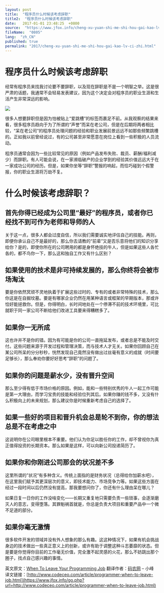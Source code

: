 ```yaml
---
layout: post
title:  "程序员什么时候该考虑辞职"
title2:  "程序员什么时候该考虑辞职"
date:   2017-01-01 23:48:25  +0800
source:  "https://www.jfox.info/cheng-xu-yuan-shi-me-shi-hou-gai-kao-lv-ci-zhi.html"
fileName:  "0805"
lang:  "zh_CN"
published: true
permalink: "2017/cheng-xu-yuan-shi-me-shi-hou-gai-kao-lv-ci-zhi.html"
---
```


# 程序员什么时候该考虑辞职 


经常有程序员来找我讨论要不要辞职，以及现在辞职是不是一个明智之举。这是很严肃的话题，我通常不会轻易发表建议，因为这个决定会对程序员的职业生涯和生活产生非常深远的影响。

![](f2c4128.jpg)

很多人想要辞职但是因为怕被贴上“爱跳槽”的标签而裹足不前。从我观察的结果来看，很多程序员趋向于为了所谓的“声誉”而呆在老公司，但是在后期将两者相比较，“呆在老公司”的程序员处理问题的经验和职业发展前景远远不如那些频繁跳槽的。正如我以前曾经说过，有的公司甚至非常愿意在岗位上看到一些积极的人员流动。

程序员通常会因为一些比较常见的原因（例如产品发布失败、裁员、薪酬/福利减少）而辞职。有人可能会说，在一家濒临破产的企业学到的经验其价值远远大于在一家成功公司的经历。但是，如果你坐等“辞职”警报的响起，而恰巧碰到个假警报，你的职业生涯将万劫不复。

# **什么时候该考虑辞职？**

## 首先你得已经成为公司里“最好”的程序员，或者你已经找不到可作为老师和导师的人

关于这一点，很多人都会过度自信，所以我们需要诚实地评估自己的技能。再则，即便你承认自己不是最好的，那么你去请教的“前辈”又是否乐意将他们的知识分享给你？是的，即使你所在的公司聘用的都是身怀绝技的牛人，但是如果这些人各忙各的，都不鸟你一下，那么这和独自工作又有什么区别？

## 如果使用的技术是非可持续发展的，那么你终将会被市场淘汰

要是你依然冥顽不灵地执着于扩展这些过时的、专有的或者非常特殊的技术，那么你这是在自掘坟墓。要是有哪家企业仍然在用某种语言或框架的早期版本，那或许恰好能拯救你。但是，你得明白，长时间地处在一个停滞不前的技术环境里，可比就职于同一家公司不断给他们改进工具要来得糟糕多了。

## 如果你一无所成

这也许并不是你的错。因为有可能是你的公司一直拖延发布，或者总是不能及时交付。这些问题来源于开发过程和管理决策，而与技术人才无关。如果你回顾自己在某公司所呆的分分秒秒，恍然发现自己竟然没有做出过丝毫有意义的成就（时间要足够长），那么奉劝你要好好思考“辞职”的问题了。

## 如果你的问题是薪水少，没有晋升空间

那么至少得有低于市场价格的原因。例如，能和一些特别优秀的牛人一起工作可能是第一大理由，而学习宝贵的技能和经验位列其后。如果你赚的钱不多，又没有什么积极向上的未来规划，那么建议你是时候重新考虑自己的选择了。

## 如果一些好的项目和晋升机会总是轮不到你，你的想法总是不在考虑之中

这说明你在公司眼里根本不重要。他们认为你足以胜任你的工作，却不曾视你为真正值得投资的长期资本。那么如果是这样，可以向新公司投递简历了。

## 如果你和你刚进公司那会的状况差不多

这里所谓的”状况“有多种含义。传统上面指的是财务状况（总得给你加薪水吧），在这里我们赋予其更深层次的意义，即技术能力、市场竞争力等。如果这些方面在经过一段时间以后仍然没有提高，那我要想问你了，你还有什么理由呆在哪儿？

如果日复一日你的工作没啥变化——长期又重复地只需要负责一些琐事，会逐渐磨灭人的意志，变得堕落。其罪魁祸首就是，你总是负责大项目和重要产品中一个微不足道的部分。

## 如果你毫无激情

很多软件开发的领域并没有外人想象的那么有趣。这这种情况下，如果有机会挑战身边的技术做出一些真正意义上的创新，或许有助于调整这种斗志萎靡的状态。但是要是你觉得你目前的工作毫无价值，完全激不起灵感的火花，那么不妨跳出那个圈子，找点自己感兴趣的事情。

英文原文：[When To Leave Your Programming Job](https://www.jfox.info/go.php?url=http://java.dzone.com/articles/when-leave-your-programming) 翻译作者：[码农网](https://www.jfox.info/go.php?url=http://www.codeceo.com/) – 小峰 译文链接：[http://www.codeceo.com/article/programmer-when-to-leave-job.html](https://www.jfox.info/go.php?url=http://www.codeceo.com/article/programmer-when-to-leave-job.html)
